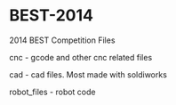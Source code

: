 BEST-2014
=========

2014 BEST Competition Files

cnc - gcode and other cnc related files

cad - cad files. Most made with soldiworks

robot_files - robot code

